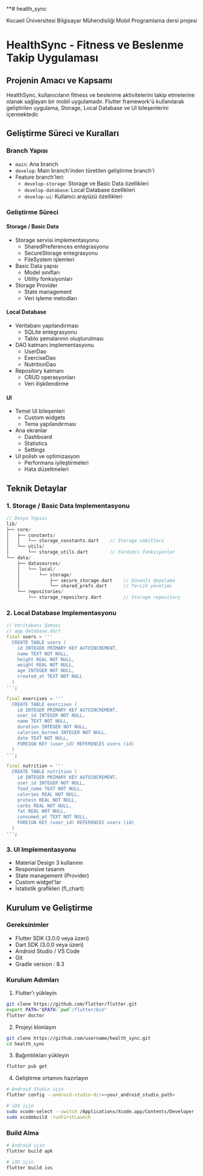 **# health_sync

Kocaeli Üniversitesi Bilgisayar Mühendisliği Mobil Programlama dersi projesi


# HealthSync - Fitness ve Beslenme Takip Uygulaması

## Projenin Amacı ve Kapsamı
HealthSync, kullanıcıların fitness ve beslenme aktivitelerini takip etmelerine olanak sağlayan bir mobil uygulamadır. Flutter framework'ü kullanılarak geliştirilen uygulama, Storage, Local Database ve UI bileşenlerini içermektedir.

## Geliştirme Süreci ve Kuralları

### Branch Yapısı
- `main`: Ana branch
- `develop`: Main branch'inden türetilen geliştirme branch'i
- Feature branch'leri:
    - `develop-storage`: Storage ve Basic Data özellikleri
    - `develop-database`: Local Database özellikleri
    - `develop-ui`: Kullanıcı arayüzü özellikleri

### Geliştirme Süreci
#### Storage / Basic Data
- Storage servisi implementasyonu
    - SharedPreferences entegrasyonu
    - SecureStorage entegrasyonu
    - FileSystem işlemleri
- Basic Data yapısı
    - Model sınıfları
    - Utility fonksiyonları
- Storage Provider
    - State management
    - Veri işleme metodları

#### Local Database
- Veritabanı yapılandırması
    - SQLite entegrasyonu
    - Tablo şemalarının oluşturulması
- DAO katmanı implementasyonu
    - UserDao
    - ExerciseDao
    - NutritionDao
- Repository katmanı
    - CRUD operasyonları
    - Veri ilişkilendirme

#### UI
- Temel UI bileşenleri
    - Custom widgets
    - Tema yapılandırması
- Ana ekranlar
    - Dashboard
    - Statistics
    - Settings
- UI polish ve optimizasyon
    - Performans iyileştirmeleri
    - Hata düzeltmeleri

## Teknik Detaylar

### 1. Storage / Basic Data Implementasyonu
```dart
// Dosya Yapısı
lib/
├── core/
│   ├── constants/
│   │   └── storage_constants.dart    // Storage sabitleri
│   └── utils/
│       └── storage_utils.dart        // Yardımcı fonksiyonlar
└── data/
    ├── datasources/
    │   └── local/
    │       └── storage/
    │           ├── secure_storage.dart    // Güvenli depolama
    │           └── shared_prefs.dart      // Tercih yönetimi
    └── repositories/
        └── storage_repository.dart        // Storage repository
```

### 2. Local Database Implementasyonu
```dart
// Veritabanı Şeması
// app_database.dart
final users = '''
  CREATE TABLE users (
    id INTEGER PRIMARY KEY AUTOINCREMENT,
    name TEXT NOT NULL,
    height REAL NOT NULL,
    weight REAL NOT NULL,
    age INTEGER NOT NULL,
    created_at TEXT NOT NULL
  )
''';

final exercises = '''
  CREATE TABLE exercises (
    id INTEGER PRIMARY KEY AUTOINCREMENT,
    user_id INTEGER NOT NULL,
    name TEXT NOT NULL,
    duration INTEGER NOT NULL,
    calories_burned INTEGER NOT NULL,
    date TEXT NOT NULL,
    FOREIGN KEY (user_id) REFERENCES users (id)
  )
''';

final nutrition = '''
  CREATE TABLE nutrition (
    id INTEGER PRIMARY KEY AUTOINCREMENT,
    user_id INTEGER NOT NULL,
    food_name TEXT NOT NULL,
    calories REAL NOT NULL,
    protein REAL NOT NULL,
    carbs REAL NOT NULL,
    fat REAL NOT NULL,
    consumed_at TEXT NOT NULL,
    FOREIGN KEY (user_id) REFERENCES users (id)
  )
''';
```

### 3. UI Implementasyonu
- Material Design 3 kullanımı
- Responsive tasarım
- State management (Provider)
- Custom widget'lar
- İstatistik grafikleri (fl_chart)

## Kurulum ve Geliştirme

### Gereksinimler
- Flutter SDK (3.0.0 veya üzeri)
- Dart SDK (3.0.0 veya üzeri)
- Android Studio / VS Code
- Git
- Gradle version : 8.3

### Kurulum Adımları
1. Flutter'ı yükleyin
```bash
git clone https://github.com/flutter/flutter.git
export PATH="$PATH:`pwd`/flutter/bin"
flutter doctor
```

2. Projeyi klonlayın
```bash
git clone https://github.com/username/health_sync.git
cd health_sync
```

3. Bağımlılıkları yükleyin
```bash
flutter pub get
```

4. Geliştirme ortamını hazırlayın
```bash
# Android Studio için
flutter config --android-studio-dir=<your_android_studio_path>

# iOS için
sudo xcode-select --switch /Applications/Xcode.app/Contents/Developer
sudo xcodebuild -runFirstLaunch
```

### Build Alma
```bash
# Android için
flutter build apk

# iOS için
flutter build ios
```
